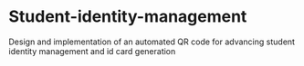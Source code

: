 # Student-identity-management
Design and implementation of an automated QR code for advancing student identity management and id card generation
